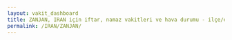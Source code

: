 ```yaml
---
layout: vakit_dashboard
title: ZANJAN, IRAN için iftar, namaz vakitleri ve hava durumu - ilçe/eyalet seç
permalink: /IRAN/ZANJAN/
---
```


<script type="text/javascript">
  var GLOBAL_COUNTRY = 'IRAN';
  var GLOBAL_CITY = 'ZANJAN';
  var GLOBAL_STATE = '';
  var lat = 72;
  var lon = 21;
</script>
